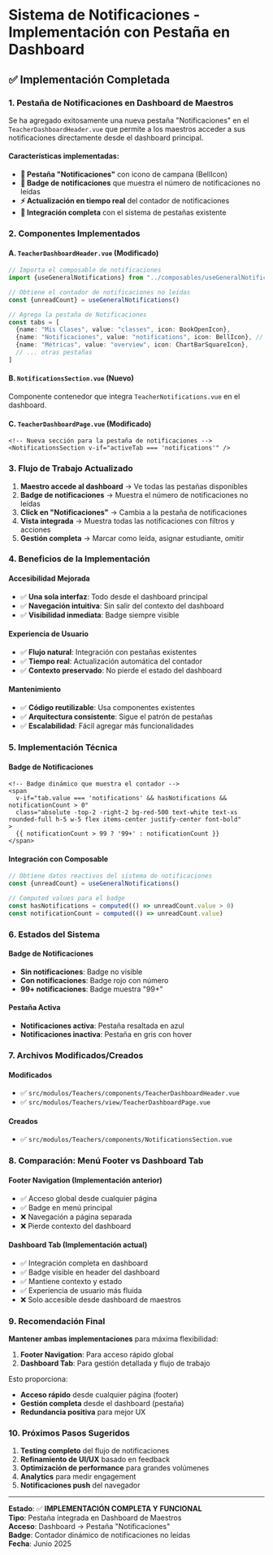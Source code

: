 # Sistema de Notificaciones - Implementación con Pestaña en Dashboard

## ✅ Implementación Completada

### 1. Pestaña de Notificaciones en Dashboard de Maestros

Se ha agregado exitosamente una nueva pestaña "Notificaciones" en el `TeacherDashboardHeader.vue` que permite a los maestros acceder a sus notificaciones directamente desde el dashboard principal.

#### Características implementadas:

- **📱 Pestaña "Notificaciones"** con icono de campana (BellIcon)
- **🔴 Badge de notificaciones** que muestra el número de notificaciones no leídas
- **⚡ Actualización en tiempo real** del contador de notificaciones
- **🎯 Integración completa** con el sistema de pestañas existente

### 2. Componentes Implementados

#### A. `TeacherDashboardHeader.vue` (Modificado)

```typescript
// Importa el composable de notificaciones
import {useGeneralNotifications} from "../composables/useGeneralNotifications"

// Obtiene el contador de notificaciones no leídas
const {unreadCount} = useGeneralNotifications()

// Agrega la pestaña de Notificaciones
const tabs = [
  {name: "Mis Clases", value: "classes", icon: BookOpenIcon},
  {name: "Notificaciones", value: "notifications", icon: BellIcon}, // ← NUEVO
  {name: "Métricas", value: "overview", icon: ChartBarSquareIcon},
  // ... otras pestañas
]
```

#### B. `NotificationsSection.vue` (Nuevo)

Componente contenedor que integra `TeacherNotifications.vue` en el dashboard.

#### C. `TeacherDashboardPage.vue` (Modificado)

```vue
<!-- Nueva sección para la pestaña de notificaciones -->
<NotificationsSection v-if="activeTab === 'notifications'" />
```

### 3. Flujo de Trabajo Actualizado

1. **Maestro accede al dashboard** → Ve todas las pestañas disponibles
2. **Badge de notificaciones** → Muestra el número de notificaciones no leídas
3. **Click en "Notificaciones"** → Cambia a la pestaña de notificaciones
4. **Vista integrada** → Muestra todas las notificaciones con filtros y acciones
5. **Gestión completa** → Marcar como leída, asignar estudiante, omitir

### 4. Beneficios de la Implementación

#### Accesibilidad Mejorada

- ✅ **Una sola interfaz**: Todo desde el dashboard principal
- ✅ **Navegación intuitiva**: Sin salir del contexto del dashboard
- ✅ **Visibilidad inmediata**: Badge siempre visible

#### Experiencia de Usuario

- ✅ **Flujo natural**: Integración con pestañas existentes
- ✅ **Tiempo real**: Actualización automática del contador
- ✅ **Contexto preservado**: No pierde el estado del dashboard

#### Mantenimiento

- ✅ **Código reutilizable**: Usa componentes existentes
- ✅ **Arquitectura consistente**: Sigue el patrón de pestañas
- ✅ **Escalabilidad**: Fácil agregar más funcionalidades

### 5. Implementación Técnica

#### Badge de Notificaciones

```vue
<!-- Badge dinámico que muestra el contador -->
<span
  v-if="tab.value === 'notifications' && hasNotifications && notificationCount > 0"
  class="absolute -top-2 -right-2 bg-red-500 text-white text-xs rounded-full h-5 w-5 flex items-center justify-center font-bold"
>
  {{ notificationCount > 99 ? '99+' : notificationCount }}
</span>
```

#### Integración con Composable

```typescript
// Obtiene datos reactivos del sistema de notificaciones
const {unreadCount} = useGeneralNotifications()

// Computed values para el badge
const hasNotifications = computed(() => unreadCount.value > 0)
const notificationCount = computed(() => unreadCount.value)
```

### 6. Estados del Sistema

#### Badge de Notificaciones

- **Sin notificaciones**: Badge no visible
- **Con notificaciones**: Badge rojo con número
- **99+ notificaciones**: Badge muestra "99+"

#### Pestaña Activa

- **Notificaciones activa**: Pestaña resaltada en azul
- **Notificaciones inactiva**: Pestaña en gris con hover

### 7. Archivos Modificados/Creados

#### Modificados

- ✅ `src/modulos/Teachers/components/TeacherDashboardHeader.vue`
- ✅ `src/modulos/Teachers/view/TeacherDashboardPage.vue`

#### Creados

- ✅ `src/modulos/Teachers/components/NotificationsSection.vue`

### 8. Comparación: Menú Footer vs Dashboard Tab

#### Footer Navigation (Implementación anterior)

- ✅ Acceso global desde cualquier página
- ✅ Badge en menú principal
- ❌ Navegación a página separada
- ❌ Pierde contexto del dashboard

#### Dashboard Tab (Implementación actual)

- ✅ Integración completa en dashboard
- ✅ Badge visible en header del dashboard
- ✅ Mantiene contexto y estado
- ✅ Experiencia de usuario más fluida
- ❌ Solo accesible desde dashboard de maestros

### 9. Recomendación Final

**Mantener ambas implementaciones** para máxima flexibilidad:

1. **Footer Navigation**: Para acceso rápido global
2. **Dashboard Tab**: Para gestión detallada y flujo de trabajo

Esto proporciona:

- **Acceso rápido** desde cualquier página (footer)
- **Gestión completa** desde el dashboard (pestaña)
- **Redundancia positiva** para mejor UX

### 10. Próximos Pasos Sugeridos

1. **Testing completo** del flujo de notificaciones
2. **Refinamiento de UI/UX** basado en feedback
3. **Optimización de performance** para grandes volúmenes
4. **Analytics** para medir engagement
5. **Notificaciones push** del navegador

---

**Estado**: ✅ **IMPLEMENTACIÓN COMPLETA Y FUNCIONAL**  
**Tipo**: Pestaña integrada en Dashboard de Maestros  
**Acceso**: Dashboard → Pestaña "Notificaciones"  
**Badge**: Contador dinámico de notificaciones no leídas  
**Fecha**: Junio 2025
